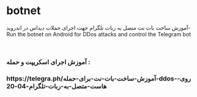 # botnet
 آموزش ساخت بات نت متصل به ربات تلگرام جهت اجرای حملات دیداس در اندروید- Run the botnet on Android for DDos attacks and control the Telegram bot

<br>
<h3> آموزش اجرای اسکریپت و حمله :<h3>
 https://telegra.ph/آموزش-ساخت-بات-نت-برای-حمله-ddos-روی-هاست-متصل-به-ربات-تلگرام-04-20


